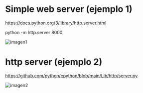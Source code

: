 # Simple web server (ejemplo 1)
https://docs.python.org/3/library/http.server.html

python -m http.server 8000

![imagen1](Ejercicio1/ejemplo.png)

# http server (ejemplo 2)
https://github.com/python/cpython/blob/main/Lib/http/server.py

![imagen2](Ejercicio1/ejemplo2.png)


